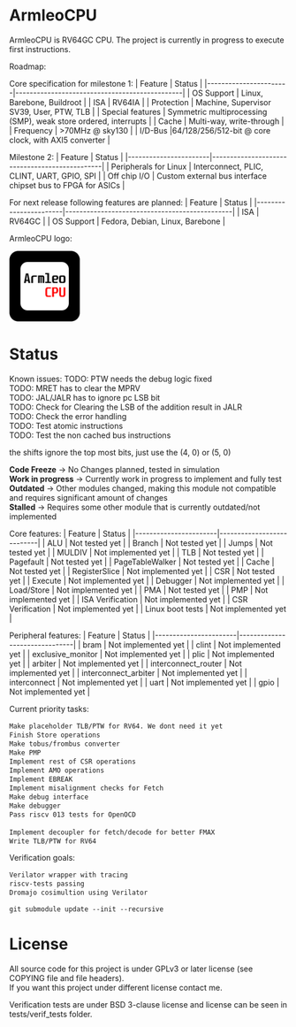 # ArmleoCPU

ArmleoCPU is RV64GC CPU. The project is currently in progress to execute first instructions.


Roadmap:

Core specification for milestone 1:
| Feature               | Status                                        |
|-----------------------|-----------------------------------------------|
| OS Support            | Linux, Barebone, Buildroot               |
| ISA                   | RV64IA                                        |
| Protection            | Machine, Supervisor SV39, User, PTW, TLB      |
| Special features      | Symmetric multiprocessing (SMP), weak store ordered, interrupts |
| Cache                 | Multi-way, write-through |
| Frequency             | >70MHz @ sky130                               |
| I/D-Bus               |64/128/256/512-bit @ core clock, with AXI5 converter |

Milestone 2:
| Feature               | Status                                        |
|-----------------------|-----------------------------------------------|
| Peripherals for Linux | Interconnect, PLIC, CLINT, UART, GPIO, SPI    |
| Off chip I/O          | Custom external bus interface chipset bus to FPGA for ASICs |

For next release following features are planned:
| Feature               | Status                                        |
|-----------------------|-----------------------------------------------|
| ISA                   | RV64GC                                        |
| OS Support            | Fedora, Debian, Linux, Barebone               |

ArmleoCPU logo:

<img src="docs/Logo.png" alt="ArmleoCPU Logo" width="128"/>

# Status


Known issues:
TODO: PTW needs the debug logic fixed  
TODO: MRET has to clear the MPRV  
TODO: JAL/JALR has to ignore pc LSB bit  
TODO: Check for Clearing the LSB of the addition result in JALR  
TODO: Check the error handling  
TODO: Test atomic instructions  
TODO: Test the non cached bus instructions

the shifts ignore the top most bits, just use the (4, 0) or (5, 0)

**Code Freeze** -> No Changes planned, tested in simulation  
**Work in progress** -> Currently work in progress to implement and fully test  
**Outdated** -> Other modules changed, making this module not compatible and requires significant amount of changes  
**Stalled** -> Requires some other module that is currently outdated/not implemented  

Core features:
| Feature               | Status                    |
|-----------------------|---------------------------|
| ALU                   | Not tested yet            |
| Branch                | Not tested yet            |
| Jumps                 | Not tested yet            |
| MULDIV                | Not implemented yet       |
| TLB                   | Not tested yet            |
| Pagefault             | Not tested yet            |
| PageTableWalker       | Not tested yet            |
| Cache                 | Not tested yet            |
| RegisterSlice         | Not implemented yet       |
| CSR                   | Not tested yet            |
| Execute               | Not implemented yet       |
| Debugger              | Not implemented yet       |
| Load/Store            | Not implemented yet       |
| PMA                   | Not tested yet            |
| PMP                   | Not implemented yet       |
| ISA Verification      | Not implemented yet       |
| CSR Verification      | Not implemented yet       |
| Linux boot tests      | Not implemented yet       |

Peripheral features:
| Feature               | Status                        |
|-----------------------|-------------------------------|
| bram                  | Not implemented yet           |
| clint                 | Not implemented yet           |
| exclusive_monitor     | Not implemented yet           |
| plic              | Not implemented yet           |
| arbiter               | Not implemented yet           |
| interconnect_router   | Not implemented yet           |
| interconnect_arbiter  | Not implemented yet           |
| interconnect          | Not implemented yet           |
| uart                  | Not implemented yet           |
| gpio                  | Not implemented yet           |

Current priority tasks:
```
Make placeholder TLB/PTW for RV64. We dont need it yet
Finish Store operations
Make tobus/frombus converter
Make PMP
Implement rest of CSR operations
Implement AMO operations
Implement EBREAK
Implement misalignment checks for Fetch
Make debug interface
Make debugger
Pass riscv 013 tests for OpenOCD

Implement decoupler for fetch/decode for better FMAX
Write TLB/PTW for RV64
```

Verification goals:
```
Verilator wrapper with tracing
riscv-tests passing
Dromajo cosimultion using Verilator
```

```
git submodule update --init --recursive

```

# License
All source code for this project is under GPLv3 or later license (see COPYING file and file headers).  
If you want this project under different license contact me.

Verification tests are under BSD 3-clause license and license can be seen in tests/verif_tests folder.


